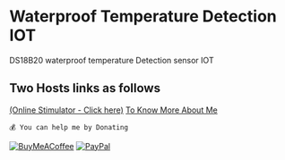 # Waterproof Temperature Detection IOT
DS18B20 waterproof temperature Detection sensor IOT
## Two Hosts links as follows <br>
 [(Online Stimulator - Click here)](https://wokwi.com/projects/432758200180907009)
        [To Know More About Me](https://www.rohantkini.in/)

        
```💰 You can help me by Donating```

[![BuyMeACoffee](https://img.shields.io/badge/Buy%20Me%20a%20Coffee-ffdd00?style=for-the-badge&logo=buy-me-a-coffee&logoColor=black)](https://buymeacoffee.com/rohankini) [![PayPal](https://img.shields.io/badge/PayPal-00457C?style=for-the-badge&logo=paypal&logoColor=white)](https://paypal.me/RohanKinirk) 



